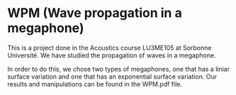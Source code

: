 # WPM (Wave propagation in a megaphone)
This is a project done in the Acoustics course LU3ME105 at Sorbonne Université. We have studied the propagation of waves in a megaphone.

In order to do this, we chose two types of megaphones, one that has a liniar surface variation and one that has an exponential surface variation. Our results and manipulations can be found in the WPM.pdf file.
